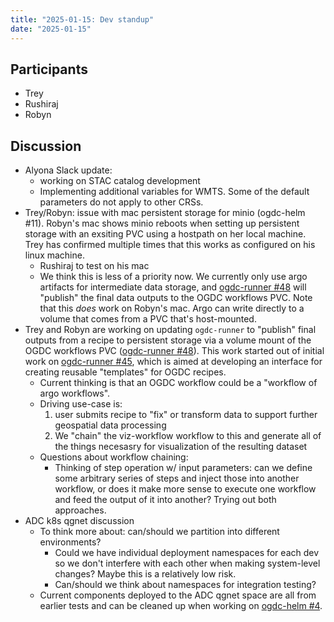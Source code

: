 ```yaml
---
title: "2025-01-15: Dev standup"
date: "2025-01-15"
---
```


## Participants

* Trey
* Rushiraj
* Robyn


## Discussion

* Alyona Slack update:
  - working on STAC catalog development
  - Implementing additional variables for WMTS. Some of the default parameters
    do not apply to other CRSs.
* Trey/Robyn: issue with mac persistent storage for minio (ogdc-helm
  #11). Robyn's mac shows minio reboots when setting up persistent storage with
  an exsiting PVC using a hostpath on her local machine. Trey has confirmed
  multiple times that this works as configured on his linux machine.
  - Rushiraj to test on his mac
  - We think this is less of a priority now. We currently only use argo
    artifacts for intermediate data storage, and [ogdc-runner
    #48](https://github.com/QGreenland-Net/ogdc-runner/issues/48) will "publish"
    the final data outputs to the OGDC workflows PVC. Note that this _does_ work
    on Robyn's mac. Argo can write directly to a volume that comes from a PVC
    that's host-mounted.
* Trey and Robyn are working on updating `ogdc-runner` to "publish" final
  outputs from a recipe to persistent storage via a volume mount of the OGDC
  workflows PVC ([ogdc-runner
  #48](https://github.com/QGreenland-Net/ogdc-runner/issues/48)). This work
  started out of initial work on [ogdc-runner
  #45](https://github.com/QGreenland-Net/ogdc-runner/issues/45), which is aimed
  at developing an interface for creating reusable "templates" for OGDC recipes.
  - Current thinking is that an OGDC workflow could be a "workflow of argo workflows".
  - Driving use-case is:
    1. user submits recipe to "fix" or transform data to support further
       geospatial data processing
    2. We "chain" the viz-workflow workflow to this and generate all of the
       things necesasry for visualization of the resulting dataset
  - Questions about workflow chaining:
    * Thinking of step operation w/ input parameters: can we define some
      arbitrary series of steps and inject those into another workflow, or does
      it make more sense to execute one workflow and feed the output of it into
      another? Trying out both approaches.
* ADC k8s qgnet discussion
  - To think more about: can/should we partition into different environments?
    * Could we have individual deployment namespaces for each dev so we don't
      interfere with each other when making system-level changes? Maybe this is
      a relatively low risk.
    * Can/should we think about namespaces for integration testing?
  - Current components deployed to the ADC qgnet space are all from earlier
    tests and can be cleaned up when working on [ogdc-helm
    #4](https://github.com/QGreenland-Net/ogdc-helm/issues/4).
